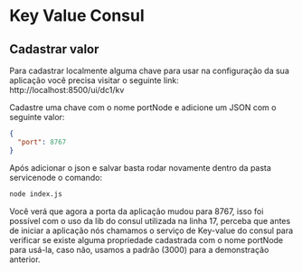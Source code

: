 # Key Value Consul

## Cadastrar valor
Para cadastrar localmente alguma chave para usar na configuração da sua aplicação você precisa visitar o seguinte link:
http://localhost:8500/ui/dc1/kv

Cadastre uma chave com o nome portNode e adicione um JSON com o seguinte valor:

```json
{
  "port": 8767
}

```

Após adicionar o json e salvar basta rodar novamente dentro da pasta servicenode o comando:

```sh
node index.js
```

Você verá que agora a porta da aplicação mudou para 8767, isso foi possível com o uso da lib do consul utilizada na linha 17, perceba que antes de iniciar a aplicação nós chamamos o serviço de Key-value do consul para verificar se existe alguma propriedade cadastrada com o nome portNode para usá-la, caso não, usamos a padrão (3000) para a demonstração anterior.

